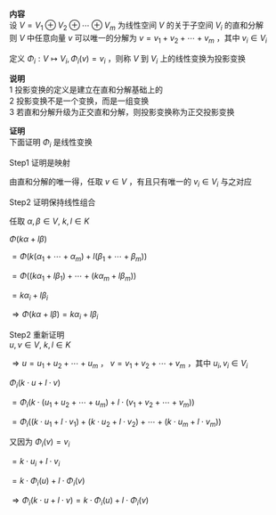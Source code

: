 **内容**  
设 $V=V_1\oplus V_2\oplus\cdots\oplus V_m$ 为线性空间 $V$ 的关于子空间 $V_i$ 的直和分解  
则 $V$ 中任意向量 $v$ 可以唯一的分解为 $v=v_1+v_2+\cdots+v_m$ ，其中 $v_i\in V_i$  
  
定义 $\Phi_i:V\mapsto V_i, \Phi_i(v)=v_i$ ，则称 $V$ 到 $V_i$ 上的线性变换为投影变换  
  
**说明**  
1 投影变换的定义是建立在直和分解基础上的  
2 投影变换不是一个变换，而是一组变换  
3 若直和分解升级为正交直和分解，则投影变换称为正交投影变换  
  
**证明**  
下面证明 $\Phi_i$ 是线性变换  
  
Step1 证明是映射  
  
由直和分解的唯一得，任取 $v\in V$ ，有且只有唯一的 $v_i\in V_i$ 与之对应  
  
Step2 证明保持线性组合  
  
任取 $\alpha,\beta\in V,\ k,l\in K$  
  
 $\Phi(k\alpha+l\beta)$  
  
 $=\Phi(k(\alpha_1+\cdots+\alpha_m)+l(\beta_1+\cdots+\beta_m))$  
  
 $=\Phi((k\alpha_1+l\beta_1)+\cdots+(k\alpha_m+l\beta_m))$  
  
 $=k\alpha_i+l\beta_i$  
  
 $\Rightarrow\Phi(k\alpha+l\beta)=k\alpha_i+l\beta_i$  
  
Step2 重新证明  
 $u,v\in V,\ k,l\in K$  
  
 $\Rightarrow u=u_1+u_2+\cdots+u_m$ ， $v=v_1+v_2+\cdots+v_m$ ，其中 $u_i,v_i\in V_i$  
  
 $\Phi_i(k\cdot u+l\cdot v)$  
  
 $=\Phi_i(k\cdot(u_1+u_2+\cdots+u_m)+l\cdot(v_1+v_2+\cdots+v_m))$  
  
 $=\Phi_i((k\cdot u_1+l\cdot v_1)+(k\cdot u_2+l\cdot v_2)+\cdots+(k\cdot u_m+l\cdot v_m))$  
  
又因为 $\Phi_i(v)=v_i$  
  
 $=k\cdot u_i+l\cdot v_i$  
  
 $=k\cdot\Phi_i(u)+l\cdot\Phi_i(v)$  
  
 $\Rightarrow\Phi_i(k\cdot u+l\cdot v)=k\cdot\Phi_i(u)+l\cdot\Phi_i(v)$  

